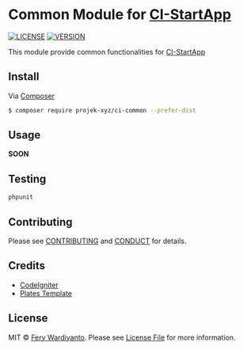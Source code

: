# Common Module for [CI-StartApp](https://github.com/projek-xyz/ci-startapp)

[![LICENSE](https://img.shields.io/packagist/l/projek-xyz/ci-common.svg?style=flat-square)](LICENSE.md)
[![VERSION](https://img.shields.io/packagist/v/projek-xyz/ci-common.svg?style=flat-square)](https://github.com/projek-xyz/ci-common/releases)

This module provide common functionalities for [CI-StartApp](https://github.com/projek-xyz/ci-startapp)

## Install

Via [Composer](https://getcomposer.org/)

```bash
$ composer require projek-xyz/ci-common --prefer-dist
```

## Usage

**SOON**

## Testing

```bash
phpunit
```

## Contributing

Please see [CONTRIBUTING](CONTRIBUTING.md) and [CONDUCT](CONDUCT.md) for details.

## Credits

- [CodeIgniter](http://codeigniter.com)
- [Plates Template](http://platesphp.com)

## License

MIT © [Fery Wardiyanto](http://feryardiant.me). Please see [License File](LICENSE.md) for more information.
